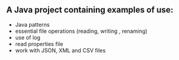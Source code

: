 ## A Java project containing examples of use:

   * Java patterns
   * essential file operations (reading, writing , renaming)
   * use of log
   * read properties file
   * work with JSON, XML and CSV files
